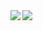 <a href="https://github.com/anuraghazra/github-readme-stats">
  <img align="left" src="https://github-readme-stats.vercel.app/api?username=shinji0320&count_private=true&show_icons=true" />
</a>
<a href="https://github.com/anuraghazra/github-readme-stats">
  <img align="left" src="https://github-readme-stats.vercel.app/api/top-langs/?username=shinji0320" />
</a>